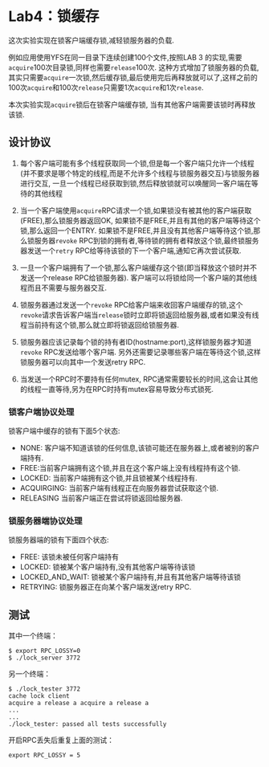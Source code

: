 # Lab4：锁缓存
这次实验实现在锁客户端缓存锁,减轻锁服务器的负载. 

例如应用使用YFS在同一目录下连续创建100个文件,按照LAB 3 的实现,需要`acquire`100次目录锁,同样也需要`release`100次. 这种方式增加了锁服务器的负载,其实只需要`acquire`一次锁,然后缓存锁,最后使用完后再释放就可以了,这样之前的100次`acquire`和100次`release`只需要1次`acquire`和1次`release`.

本次实验实现`acquire`锁后在锁客户端缓存锁, 当有其他客户端需要该锁时再释放该锁.

## 设计协议
1. 每个客户端可能有多个线程获取同一个锁,但是每一个客户端只允许一个线程(并不要求是哪个特定的线程,而是不允许多个线程与锁服务器交互)与锁服务器进行交互, 一旦一个线程已经获取到锁,然后释放锁就可以唤醒同一客户端在等待的其他线程

2. 当一个客户端使用`acquire`RPC请求一个锁,如果锁没有被其他的客户端获取(FREE),那么锁服务器返回OK, 如果锁不是FREE,并且有其他的客户端等待这个锁,那么返回一个ENTRY. 如果锁不是FREE,并且没有其他客户端等待这个锁,那么锁服务器`revoke` RPC到锁的拥有者,等待锁的拥有者释放这个锁,最终锁服务器发送一个`retry` RPC给等待该锁的下一个客户端,通知它再次尝试获取.

3. 一旦一个客户端拥有了一个锁,那么客户端缓存这个锁(即当释放这个锁时并不发送一个release RPC给锁服务器). 客户端可以将锁给同一个客户端的其他线程而且不需要与服务器交互.

4. 锁服务器通过发送一个`revoke` RPC给客户端来收回客户端缓存的锁,这个`revoke`请求告诉客户端当`release`锁时立即将锁返回给服务器,或者如果没有线程当前持有这个锁,那么就立即将锁返回给锁服务器.

5. 锁服务器应该记录每个锁的持有者ID(hostname:port),这样锁服务器才知道`revoke` RPC发送给哪个客户端. 另外还需要记录哪些客户端在等待这个锁,这样锁服务器可以向其中一个发送retry RPC.

6. 当发送一个RPC时不要持有任何mutex, RPC通常需要较长的时间,这会让其他的线程一直等待,另为在RPC时持有mutex容易导致分布式锁死.


### 锁客户端协议处理
锁客户端中缓存的锁有下面5个状态:
+ NONE: 客户端不知道该锁的任何信息,该锁可能还在服务器上,或者被别的客户端持有.
+ FREE:当前客户端拥有这个锁,并且在这个客户端上没有线程持有这个锁.
+ LOCKED: 当前客户端拥有这个锁,并且锁被某个线程持有.
+ ACQUIRGING: 当前客户端有线程正在向服务器尝试获取这个锁.
+ RELEASING 当前客户端正在尝试将锁返回给服务器.


### 锁服务器端协议处理
锁服务器端的锁有下面四个状态:
+ FREE: 该锁未被任何客户端持有
+ LOCKED: 锁被某个客户端持有,没有其他客户端等待该锁
+ LOCKED_AND_WAIT: 锁被某个客户端持有,并且有其他客户端等待该锁
+ RETRYING: 锁服务器正在向某个客户端发送retry RPC.


## 测试
其中一个终端：
```shell
$ export RPC_LOSSY=0
$ ./lock_server 3772
```
另一个终端：
```shell
$ ./lock_tester 3772
cache lock client
acquire a release a acquire a release a
...
...
./lock_tester: passed all tests successfully
```
开启RPC丢失后重复上面的测试：
```shell
export RPC_LOSSY = 5 
```